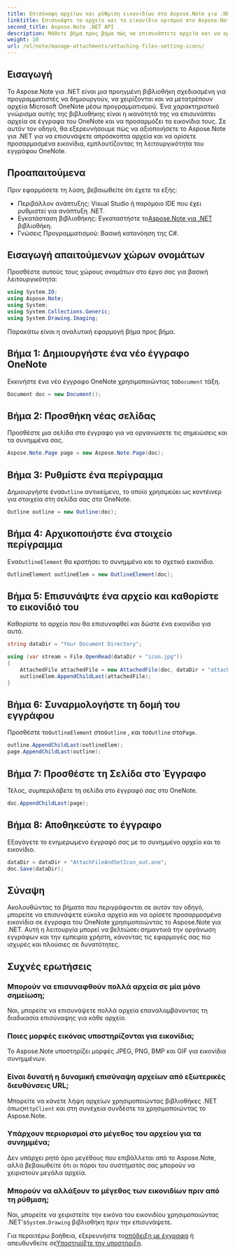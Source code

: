 ```yaml
---
title: Επισύναψη αρχείων και ρύθμιση εικονιδίων στο Aspose.Note για .NET
linktitle: Επισυνάψτε το αρχείο και το εικονίδιο ορισμού στο Aspose.Note
second_title: Aspose.Note .NET API
description: Μάθετε βήμα προς βήμα πώς να επισυνάπτετε αρχεία και να ορίζετε προσαρμοσμένα εικονίδια σε έγγραφα του Microsoft OneNote χρησιμοποιώντας το Aspose.Note για .NET. Βελτιώστε την εφαρμογή σας .NET με απρόσκοπτη διαχείριση εγγράφων και δυνατότητες προσαρμογής.
weight: 10
url: /el/note/manage-attachments/attaching-files-setting-icons/
---
```

## Εισαγωγή

Το Aspose.Note για .NET είναι μια προηγμένη βιβλιοθήκη σχεδιασμένη για προγραμματιστές να δημιουργούν, να χειρίζονται και να μετατρέπουν αρχεία Microsoft OneNote μέσω προγραμματισμού. Ένα χαρακτηριστικό γνώρισμα αυτής της βιβλιοθήκης είναι η ικανότητά της να επισυνάπτει αρχεία σε έγγραφα του OneNote και να προσαρμόζει τα εικονίδια τους. Σε αυτόν τον οδηγό, θα εξερευνήσουμε πώς να αξιοποιήσετε το Aspose.Note για .NET για να επισυνάψετε απρόσκοπτα αρχεία και να ορίσετε προσαρμοσμένα εικονίδια, εμπλουτίζοντας τη λειτουργικότητα του εγγράφου OneNote.

## Προαπαιτούμενα

Πριν εφαρμόσετε τη λύση, βεβαιωθείτε ότι έχετε τα εξής:

- Περιβάλλον ανάπτυξης: Visual Studio ή παρόμοιο IDE που έχει ρυθμιστεί για ανάπτυξη .NET.
-  Εγκατάσταση βιβλιοθήκης: Εγκαταστήστε το[Aspose.Note για .NET](https://releases.aspose.com/words/net/) βιβλιοθήκη.
- Γνώσεις Προγραμματισμού: Βασική κατανόηση της C#.

## Εισαγωγή απαιτούμενων χώρων ονομάτων

Προσθέστε αυτούς τους χώρους ονομάτων στο έργο σας για βασική λειτουργικότητα:

```csharp
using System.IO;
using Aspose.Note;
using System;
using System.Collections.Generic;
using System.Drawing.Imaging;
```

Παρακάτω είναι η αναλυτική εφαρμογή βήμα προς βήμα.

## Βήμα 1: Δημιουργήστε ένα νέο έγγραφο OneNote

 Εκκινήστε ένα νέο έγγραφο OneNote χρησιμοποιώντας το`Document` τάξη.

```csharp
Document doc = new Document();
```

## Βήμα 2: Προσθήκη νέας σελίδας

Προσθέστε μια σελίδα στο έγγραφο για να οργανώσετε τις σημειώσεις και τα συνημμένα σας.

```csharp
Aspose.Note.Page page = new Aspose.Note.Page(doc);
```

## Βήμα 3: Ρυθμίστε ένα περίγραμμα

 Δημιουργήστε ένα`Outline` αντικείμενο, το οποίο χρησιμεύει ως κοντέινερ για στοιχεία στη σελίδα σας στο OneNote.

```csharp
Outline outline = new Outline(doc);
```

## Βήμα 4: Αρχικοποιήστε ένα στοιχείο περίγραμμα

 Ενα`OutlineElement` θα κρατήσει το συνημμένο και το σχετικό εικονίδιο.

```csharp
OutlineElement outlineElem = new OutlineElement(doc);
```

## Βήμα 5: Επισυνάψτε ένα αρχείο και καθορίστε το εικονίδιό του

Καθορίστε το αρχείο που θα επισυναφθεί και δώστε ένα εικονίδιο για αυτό.

```csharp
string dataDir = "Your Document Directory";

using (var stream = File.OpenRead(dataDir + "icon.jpg"))
{
    AttachedFile attachedFile = new AttachedFile(doc, dataDir + "attachment.txt", stream, ImageFormat.Jpeg);
    outlineElem.AppendChildLast(attachedFile);
}
```

## Βήμα 6: Συναρμολογήστε τη δομή του εγγράφου

 Προσθέστε το`OutlineElement` στο`Outline` , και το`Outline` στο`Page`.

```csharp
outline.AppendChildLast(outlineElem);
page.AppendChildLast(outline);
```

## Βήμα 7: Προσθέστε τη Σελίδα στο Έγγραφο

Τέλος, συμπεριλάβετε τη σελίδα στο έγγραφό σας στο OneNote.

```csharp
doc.AppendChildLast(page);
```

## Βήμα 8: Αποθηκεύστε το έγγραφο

Εξαγάγετε το ενημερωμένο έγγραφό σας με το συνημμένο αρχείο και το εικονίδιο.

```csharp
dataDir = dataDir + "AttachFileAndSetIcon_out.one";
doc.Save(dataDir);
```

## Σύναψη

Ακολουθώντας τα βήματα που περιγράφονται σε αυτόν τον οδηγό, μπορείτε να επισυνάψετε εύκολα αρχεία και να ορίσετε προσαρμοσμένα εικονίδια σε έγγραφα του OneNote χρησιμοποιώντας το Aspose.Note για .NET. Αυτή η λειτουργία μπορεί να βελτιώσει σημαντικά την οργάνωση εγγράφων και την εμπειρία χρήστη, κάνοντας τις εφαρμογές σας πιο ισχυρές και πλούσιες σε δυνατότητες.

## Συχνές ερωτήσεις

### Μπορούν να επισυναφθούν πολλά αρχεία σε μία μόνο σημείωση;
Ναι, μπορείτε να επισυνάψετε πολλά αρχεία επαναλαμβάνοντας τη διαδικασία επισύναψης για κάθε αρχείο.

### Ποιες μορφές εικόνας υποστηρίζονται για εικονίδια;
Το Aspose.Note υποστηρίζει μορφές JPEG, PNG, BMP και GIF για εικονίδια συνημμένων.

### Είναι δυνατή η δυναμική επισύναψη αρχείων από εξωτερικές διευθύνσεις URL;
 Μπορείτε να κάνετε λήψη αρχείων χρησιμοποιώντας βιβλιοθήκες .NET όπως`HttpClient` και στη συνέχεια συνδέστε τα χρησιμοποιώντας το Aspose.Note.

### Υπάρχουν περιορισμοί στο μέγεθος του αρχείου για τα συνημμένα;
Δεν υπάρχει ρητό όριο μεγέθους που επιβάλλεται από το Aspose.Note, αλλά βεβαιωθείτε ότι οι πόροι του συστήματός σας μπορούν να χειριστούν μεγάλα αρχεία.

### Μπορούν να αλλάξουν το μέγεθος των εικονιδίων πριν από τη ρύθμιση;
 Ναι, μπορείτε να χειριστείτε την εικόνα του εικονιδίου χρησιμοποιώντας .NET's`System.Drawing` βιβλιοθήκη πριν την επισυνάψετε.

 Για περαιτέρω βοήθεια, εξερευνήστε το[απόδειξη με έγγραφα](https://reference.aspose.com/words/net/) ή απευθυνθείτε σε[Υποστηρίξτε την υποστήριξη](https://forum.aspose.com/c/words/8).
